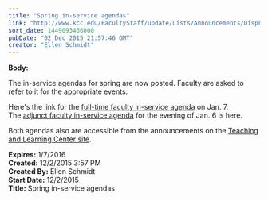 ```yaml
---
title: "Spring in-service agendas"
link: "http://www.kcc.edu/FacultyStaff/update/Lists/Announcements/DispForm.aspx?ID=2103"
sort_date: 1449093466000
pubDate: "02 Dec 2015 21:57:46 GMT"
creator: "Ellen Schmidt"
---
```


<div><b>Body:</b> <div class="ExternalClass58C7514FB1224FC196A7BF3585BFB878"><p>The in-service agendas for spring are now posted. Faculty are asked to refer to it for the appropriate events.</p>
<p>Here's the link for the <a href="/FacultyStaff/departments/ktlc/Documents/spring_16_inservice_agenda.pdf">full-time faculty in-service agenda</a> on Jan. 7. The <a href="/FacultyStaff/departments/ktlc/Documents/spring_16_adjunct_inservice_agenda.pdf">adjunct faculty in-service agenda</a> for the evening of Jan. 6 is here.</p>
<p>Both agendas also are accessible from the announcements on the <a href="/FacultyStaff/departments/ktlc/Pages/default.aspx">Teaching and Learning Center site</a>.<br /></p></div></div>
<div><b>Expires:</b> 1/7/2016</div>
<div><b>Created:</b> 12/2/2015 3:57 PM</div>
<div><b>Created By:</b> Ellen Schmidt</div>
<div><b>Start Date:</b> 12/2/2015</div>
<div><b>Title:</b> Spring in-service agendas</div>
